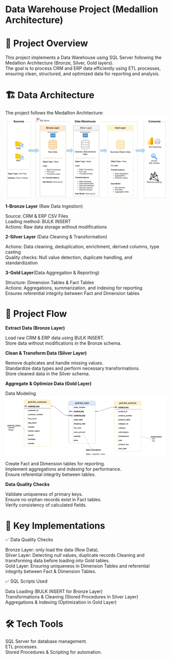 # Data Warehouse Project (Medallion Architecture)



# 📌 Project Overview

This project implements a Data Warehouse using SQL Server following the Medallion Architecture (Bronze, Silver, Gold layers).  
The goal is to process CRM and ERP data efficiently using ETL processes, ensuring clean, structured, and optimized data for reporting and analysis.

# 🏗️ Data Architecture

The project follows the Medallion Architecture:
<img src="https://github.com/mohamedabodonia/sql-datawarehouse-project/blob/main/docs/data_architecture.png?raw=true">

**1-Bronze Layer** (Raw Data Ingestion)

Source: CRM & ERP CSV Files  
Loading method: BULK INSERT  
Actions: Raw data storage without modifications  

**2-Silver Layer** (Data Cleaning & Transformation)  

Actions: Data cleaning, deduplication, enrichment, derived columns, type casting  
Quality checks: Null value detection, duplicate handling, and standardization  

**3-Gold Layer**(Data Aggregation & Reporting)  

Structure: Dimension Tables & Fact Tables  
Actions: Aggregations, summarization, and indexing for reporting  
Ensures referential integrity between Fact and Dimension tables  

# 🔄  Project Flow

**Extract Data (Bronze Layer)**

Load raw CRM & ERP data using BULK INSERT.  
Store data without modifications in the Bronze schema.  

**Clean & Transform Data (Silver Layer)**

Remove duplicates and handle missing values.  
Standardize data types and perform necessary transformations.  
Store cleaned data in the Silver schema.  

**Aggregate & Optimize Data (Gold Layer)**

Data Modeling
<img src="https://github.com/mohamedabodonia/sql-datawarehouse-project/blob/main/docs/data_model.png?raw=true">

Create Fact and Dimension tables for reporting.  
Implement aggregations and indexing for performance.  
Ensure referential integrity between tables. 

**Data Quality Checks**

Validate uniqueness of primary keys.  
Ensure no orphan records exist in Fact tables.  
Verify consistency of calculated fields.  

# 📝 Key Implementations

✅ Data Quality Checks

Bronze Layer: only load the data (Row Data).  
Silver Layer:  Detecting null values, duplicate records Cleaning and transforming data before loading into Gold tables.  
Gold Layer: Ensuring uniqueness in Dimension Tables and referential integrity between Fact & Dimension Tables.  

✅ SQL Scripts Used  

Data Loading (BULK INSERT for Bronze Layer)  
Transformations & Cleaning (Stored Procedures in Silver Layer)  
Aggregations & Indexing (Optimization in Gold Layer)  

# 🛠️ Tech Tools

SQL Server for database management.  
ETL processes.  
Stored Procedures & Scripting for automation.  
